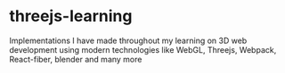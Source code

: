# threejs-learning
Implementations I have made throughout my learning on 3D web development using modern technologies like WebGL, Threejs, Webpack, React-fiber, blender and many more  
